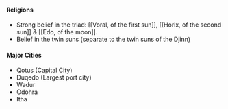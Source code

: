 #### Religions
- Strong belief in the triad: [[Voral, of the first sun]], [[Horix, of the second sun]] & [[Edo, of the moon]].
- Belief in the twin suns (separate to the twin suns of the Djinn)

#### Major Cities
- Qotus (Capital City)
- Duqedo (Largest port city)
- Wadur
- Odohra
- Itha
